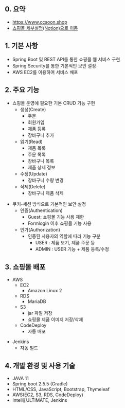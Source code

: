 ## 0. 요약
- https://www.ccsoon.shop
- [쇼핑몰 세부설명(Notion)으로 이동](https://diagnostic-octopus-3df.notion.site/Spring-REST-API-3720e320689547deae0c766253d0dcc6)

## 1. 기본 사항         
- Spring Boot 및 REST API를 통한 쇼핑몰 웹 서비스 구현
- Spring Security를 통한 기본적인 보안 설정
- AWS EC2를 이용하여 서비스 배포

## 2. 주요 기능 
+ 쇼핑몰 운영에 필요한 기본 CRUD 기능 구현
  - 생성(Create)
    - 주문
    - 회원가입
    - 제품 등록
    - 장바구니 추가
  - 읽기(Read)
      - 제품 목록
      - 주문 목록
      - 장바구니 목록
      - 제품 상세 정보
  - 수정(Update)
      - 장바구니 수량 변경
  - 삭제(Delete)
      - 장바구니 제품 삭제
      
- 쿠키-세션 방식으로 기본적인 보안 설정
  - 인증(Authentication)
      - Guest: 쇼핑몰 기능 사용 제한
      - Formlogin 이후 쇼핑몰 기능 사용
  - 인가(Authorization)
      - 인증된 사용자의 역할에 따라 기능 구분
         + USER : 제품 보기, 제품 주문 등
         + ADMIN : USER 기능 + 제품 등록/수정
        
## 3. 쇼핑몰 배포
- AWS
  + EC2
    - Amazon Linux 2
  + RDS
    - MariaDB
  - S3
    + jar 파일 저장
    + 쇼핑몰 제품 이미지 저장/삭제
  + CodeDeploy
    - 자동 배포

+ Jenkins
  + 자동 빌드 

## 4. 개발 환경 및 사용 기술
- JAVA 11
- Spring boot 2.5.5 (Gradle)
- HTML/CSS, JavaScript, Bootstrap, Thymeleaf
- AWS(EC2, S3, RDS, CodeDeploy)
- Intellij ULTIMATE, Jenkins
